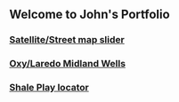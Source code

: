 ## Welcome to John's Portfolio


### [Satellite/Street map slider](https://petroleumgis.github.io/portfolio/slide)


### [Oxy/Laredo Midland Wells](https://petroleumgis.github.io/portfolio/test)

### [Shale Play locator](https://petroleumgis.github.io/portfolio/plays)
